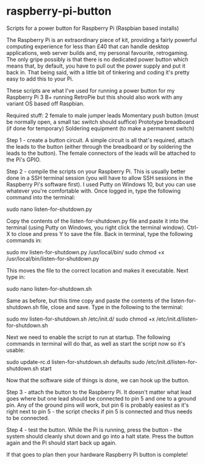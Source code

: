 # raspberry-pi-button
Scripts for a power button for Raspberry Pi (Raspbian based installs)

The Raspberry Pi is an extraordinary piece of kit, providing a fairly powerful computing experience for less than £40 that can handle desktop applications, web server builds and, my personal favourite, retrogaming. The only gripe possibly is that there is no dedicated power button which means that, by default, you have to pull out the power supply and put it back in. That being said, with a little bit of tinkering and coding it's pretty easy to add this to your Pi.

These scripts are what I've used for running a power button for my Raspberry Pi 3 B+ running RetroPie but this should also work with any variant OS based off Raspbian.

Required stuff:
2 female to male jumper leads
Momentary push button (must be normally open, a small tac switch should suffice)
Prototype breadboard (if done for temporary)
Soldering equipment (to make a permanent switch)

Step 1 - create a button circuit. A simple circuit is all that's required, attach the leads to the button (either through the breadboard or by soldering the leads to the button). The female connectors of the leads will be attached to the Pi's GPIO.

Step 2 - compile the scripts on your Raspberry Pi. This is usually better done in a SSH terminal session (you will have to allow SSH sessions in the Raspberry Pi's software first). I used Putty on Windows 10, but you can use whatever you're comfortable with. Once logged in, type the following command into the terminal:

sudo nano listen-for-shutdown.py

Copy the contents of the listen-for-shutdown.py file and paste it into the terminal (using Putty on Windows, you right click the terminal window). Ctrl-X to close and press Y to save the file. Back in terminal, type the following commands in:

sudo mv listen-for-shutdown.py /usr/local/bin/
sudo chmod +x /usr/local/bin/listen-for-shutdown.py

This moves the file to the correct location and makes it executable. Next type in:

sudo nano listen-for-shutdown.sh

Same as before, but this time copy and paste the contents of the listen-for-shutdown.sh file, close and save. Type in the following to the terminal:

sudo mv listen-for-shutdown.sh /etc/init.d/
sudo chmod +x /etc/init.d/listen-for-shutdown.sh

Next we need to enable the script to run at startup. The following commands in terminal will do that, as well as start the script now so it's usable:

sudo update-rc.d listen-for-shutdown.sh defaults
sudo /etc/init.d/listen-for-shutdown.sh start

Now that the software side of things is done, we can hook up the button. 

Step 3 - attach the button to the Raspberry Pi. It doesn't matter what lead goes where but one lead should be connected to pin 5 and one to a ground pin. Any of the ground pins will work, but pin 6 is probably easiest as it's right next to pin 5 - the script checks if pin 5 is connected and thus needs to be connected. 

Step 4 - test the button. While the Pi is running, press the button - the system should cleanly shut down and go into a halt state. Press the button again and the Pi should start back up again. 

If that goes to plan then your hardware Raspberry Pi button is complete!
